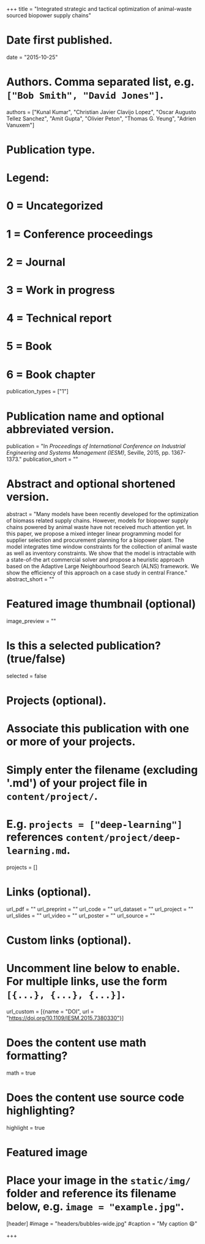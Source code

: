 +++
title = "Integrated strategic and tactical optimization of animal-waste sourced biopower supply chains"

# Date first published.
date = "2015-10-25"

# Authors. Comma separated list, e.g. `["Bob Smith", "David Jones"]`.
authors = ["Kunal Kumar", "Christian Javier Clavijo Lopez", "Oscar Augusto Tellez Sanchez", "Amit Gupta", "Olivier Peton", "Thomas G. Yeung", "Adrien Vanuxem"]

# Publication type.
# Legend:
# 0 = Uncategorized
# 1 = Conference proceedings
# 2 = Journal
# 3 = Work in progress
# 4 = Technical report
# 5 = Book
# 6 = Book chapter
publication_types = ["1"]

# Publication name and optional abbreviated version.
publication = "In *Proceedings of International Conference on Industrial Engineering and Systems Management (IESM)*, Seville, 2015, pp. 1367-1373."
publication_short = ""

# Abstract and optional shortened version.
abstract = "Many models have been recently developed for the optimization of biomass related supply chains. However, models for biopower supply chains powered by animal waste have not received much attention yet. In this paper, we propose a mixed integer linear programming model for supplier selection and procurement planning for a biopower plant. The model integrates time window constraints for the collection of animal waste as well as inventory constraints. We show that the model is intractable with a state-of-the art commercial solver and propose a heuristic approach based on the Adaptive Large Neighbourhood Search (ALNS) framework. We show the efficiency of this approach on a case study in central France."
abstract_short = ""

# Featured image thumbnail (optional)
image_preview = ""

# Is this a selected publication? (true/false)
selected = false

# Projects (optional).
#   Associate this publication with one or more of your projects.
#   Simply enter the filename (excluding '.md') of your project file in `content/project/`.
#   E.g. `projects = ["deep-learning"]` references `content/project/deep-learning.md`.
projects = []

# Links (optional).
url_pdf = ""
url_preprint = ""
url_code = ""
url_dataset = ""
url_project = ""
url_slides = ""
url_video = ""
url_poster = ""
url_source = ""

# Custom links (optional).
#   Uncomment line below to enable. For multiple links, use the form `[{...}, {...}, {...}]`.
 url_custom = [{name = "DOI", url = "https://doi.org/10.1109/IESM.2015.7380330"}]

# Does the content use math formatting?
math = true

# Does the content use source code highlighting?
highlight = true

# Featured image
# Place your image in the `static/img/` folder and reference its filename below, e.g. `image = "example.jpg"`.
[header]
#image = "headers/bubbles-wide.jpg"
#caption = "My caption 😄"

+++
